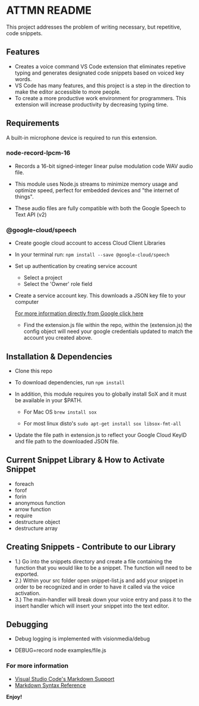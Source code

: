 # ATTMN README

This project addresses the problem of writing necessary, but repetitive, code snippets.

## Features

- Creates a voice command VS Code extension that eliminates repetive typing and generates designated code snippets based on voiced key words.
- VS Code has many features, and this project is a step in the direction to make the editor accessible to more people.
- To create a more productive work environment for programmers. This extension will increase productivity by decreasing typing time.

## Requirements

A built-in microphone device is required to run this extension.

### node-record-lpcm-16

- Records a 16-bit signed-integer linear pulse modulation code WAV audio file.

- This module uses Node.js streams to minimize memory usage and optimize speed, perfect for embedded devices and "the internet of things".

- These audio files are fully compatible with both the Google Speech to Text API (v2)

### @google-cloud/speech

- Create google cloud account to access Cloud Client Libraries

- In your terminal run:
  `npm install --save @google-cloud/speech`

- Set up authentication by creating service account

  - Select a project
  - Select the 'Owner' role field

- Create a service account key. This downloads a JSON key file to your computer

  [For more information directly from Google click here](https://cloud.google.com/speech-to-text/docs/libraries#windows)

  - Find the extension.js file within the repo, within the (extension.js) the config object will need your google credentials updated to match the account you created above.

## Installation & Dependencies

- Clone this repo
- To download dependencies, run `npm install`
- In addition, this module requires you to globally install SoX and it must be available in your $PATH.

  - For Mac OS
    `brew install sox`

  - For most linux disto's
    `sudo apt-get install sox libsox-fmt-all`

- Update the file path in extension.js to reflect your Google Cloud KeyID and file path to the downloaded JSON file.

## Current Snippet Library & How to Activate Snippet

- foreach
- forof
- forin
- anonymous function
- arrow function
- require
- destructure object
- destructure array

## Creating Snippets - Contribute to our Library

- 1.) Go into the snippets directory and create a file containing the function that you would like to be a snippet. The function will need to be exported.
- 2.) Within your src folder open snippet-list.js and add your snippet in order to be recognized and in order to have it called via the voice activation.
- 3.) The main-handler will break down your voice entry and pass it to the insert handler which will insert your snippet into the text editor.

## Debugging

- Debug logging is implemented with visionmedia/debug

- DEBUG=record node examples/file.js

### For more information

- [Visual Studio Code's Markdown Support](http://code.visualstudio.com/docs/languages/markdown)
- [Markdown Syntax Reference](https://help.github.com/articles/markdown-basics/)

**Enjoy!**
